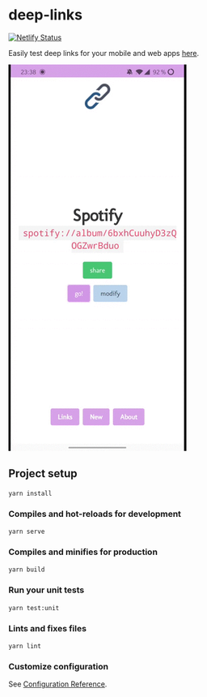 # deep-links

[![Netlify Status](https://api.netlify.com/api/v1/badges/47316c6c-69c8-4b93-b77e-660c41220ed4/deploy-status)](https://app.netlify.com/sites/app-deep-links/deploys)

Easily test deep links for your mobile and web apps [here](https://app-deep-links.netlify.app).

![demo](./docs/deep-links.gif)

## Project setup

```
yarn install
```

### Compiles and hot-reloads for development

```
yarn serve
```

### Compiles and minifies for production

```
yarn build
```

### Run your unit tests

```
yarn test:unit
```

### Lints and fixes files

```
yarn lint
```

### Customize configuration

See [Configuration Reference](https://cli.vuejs.org/config/).
